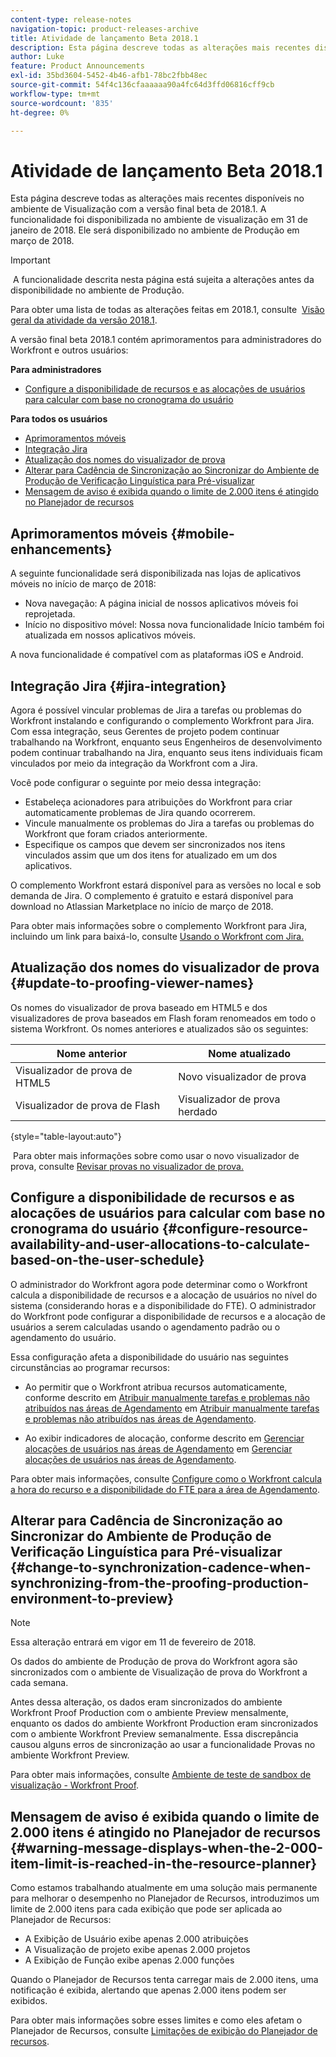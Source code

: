 ```yaml
---
content-type: release-notes
navigation-topic: product-releases-archive
title: Atividade de lançamento Beta 2018.1
description: Esta página descreve todas as alterações mais recentes disponíveis no ambiente de Visualização com a versão final beta de 2018.1. A funcionalidade foi disponibilizada no ambiente de visualização em 31 de janeiro de 2018. Ele será disponibilizado no ambiente de Produção em março de 2018.
author: Luke
feature: Product Announcements
exl-id: 35bd3604-5452-4b46-afb1-78bc2fbb48ec
source-git-commit: 54f4c136cfaaaaaa90a4fc64d3ffd06816cff9cb
workflow-type: tm+mt
source-wordcount: '835'
ht-degree: 0%

---
```


# Atividade de lançamento Beta 2018.1

Esta página descreve todas as alterações mais recentes disponíveis no ambiente de Visualização com a versão final beta de 2018.1. A funcionalidade foi disponibilizada no ambiente de visualização em 31 de janeiro de 2018. Ele será disponibilizado no ambiente de Produção em março de 2018.

>[!IMPORTANT]
>
> A funcionalidade descrita nesta página está sujeita a alterações antes da disponibilidade no ambiente de Produção.

Para obter uma lista de todas as alterações feitas em 2018.1, consulte  [Visão geral da atividade da versão 2018.1](../../../../product-announcements/product-releases/quarterly-release-archive/2018.1-release-activity/2018.1-release-activity-overview.md).

A versão final beta 2018.1 contém aprimoramentos para administradores do Workfront e outros usuários:

**Para administradores**

* [Configure a disponibilidade de recursos e as alocações de usuários para calcular com base no cronograma do usuário](#configure-resource-availability-and-user-allocations-to-calculate-based-on-the-user-schedule)

**Para todos os usuários**

* [Aprimoramentos móveis](#mobile-enhancements)
* [Integração Jira](#jira-integration)
* [Atualização dos nomes do visualizador de prova](#update-to-proofing-viewer-names)
* [Alterar para Cadência de Sincronização ao Sincronizar do Ambiente de Produção de Verificação Linguística para Pré-visualizar](#change-to-synchronization-cadence-when-synchronizing-from-the-proofing-production-environment-to-preview)
* [Mensagem de aviso é exibida quando o limite de 2.000 itens é atingido no Planejador de recursos](#warning-message-displays-when-the-2-000-item-limit-is-reached-in-the-resource-planner)

## Aprimoramentos móveis {#mobile-enhancements}

A seguinte funcionalidade será disponibilizada nas lojas de aplicativos móveis no início de março de 2018:

* Nova navegação: A página inicial de nossos aplicativos móveis foi reprojetada.
* Início no dispositivo móvel: Nossa nova funcionalidade Início também foi atualizada em nossos aplicativos móveis.

A nova funcionalidade é compatível com as plataformas iOS e Android.

## Integração Jira {#jira-integration}

Agora é possível vincular problemas de Jira a tarefas ou problemas do Workfront instalando e configurando o complemento Workfront para Jira. Com essa integração, seus Gerentes de projeto podem continuar trabalhando na Workfront, enquanto seus Engenheiros de desenvolvimento podem continuar trabalhando na Jira, enquanto seus itens individuais ficam vinculados por meio da integração da Workfront com a Jira.

Você pode configurar o seguinte por meio dessa integração:

* Estabeleça acionadores para atribuições do Workfront para criar automaticamente problemas de Jira quando ocorrerem.
* Vincule manualmente os problemas do Jira a tarefas ou problemas do Workfront que foram criados anteriormente.
* Especifique os campos que devem ser sincronizados nos itens vinculados assim que um dos itens for atualizado em um dos aplicativos.

O complemento Workfront estará disponível para as versões no local e sob demanda de Jira. O complemento é gratuito e estará disponível para download no Atlassian Marketplace no início de março de 2018.

Para obter mais informações sobre o complemento Workfront para Jira, incluindo um link para baixá-lo, consulte [Usando o Workfront com Jira.](https://support.workfront.com/hc/en-us/sections/115001130053)

## Atualização dos nomes do visualizador de prova {#update-to-proofing-viewer-names}

Os nomes do visualizador de prova baseado em HTML5 e dos visualizadores de prova baseados em Flash foram renomeados em todo o sistema Workfront. Os nomes anteriores e atualizados são os seguintes: 

| **Nome anterior** | **Nome atualizado** |
|---|---|
| Visualizador de prova de HTML5 | Novo visualizador de prova |
| Visualizador de prova de Flash | Visualizador de prova herdado |

{style=&quot;table-layout:auto&quot;}

 Para obter mais informações sobre como usar o novo visualizador de prova, consulte [Revisar provas no visualizador de prova.](https://support.workfront.com/hc/en-us/sections/115000275214)

## Configure a disponibilidade de recursos e as alocações de usuários para calcular com base no cronograma do usuário {#configure-resource-availability-and-user-allocations-to-calculate-based-on-the-user-schedule}

O administrador do Workfront agora pode determinar como o Workfront calcula a disponibilidade de recursos e a alocação de usuários no nível do sistema (considerando horas e a disponibilidade do FTE). O administrador do Workfront pode configurar a disponibilidade de recursos e a alocação de usuários a serem calculadas usando o agendamento padrão ou o agendamento do usuário.

Essa configuração afeta a disponibilidade do usuário nas seguintes circunstâncias ao programar recursos:

* Ao permitir que o Workfront atribua recursos automaticamente, conforme descrito em [Atribuir manualmente tarefas e problemas não atribuídos nas áreas de Agendamento](../../../../resource-mgmt/resource-scheduling/manually-assign-items-scheduling-areas.md) em [Atribuir manualmente tarefas e problemas não atribuídos nas áreas de Agendamento](../../../../resource-mgmt/resource-scheduling/manually-assign-items-scheduling-areas.md).

* Ao exibir indicadores de alocação, conforme descrito em [Gerenciar alocações de usuários nas áreas de Agendamento](../../../../resource-mgmt/resource-scheduling/manage-allocations-scheduling-areas.md) em [Gerenciar alocações de usuários nas áreas de Agendamento](../../../../resource-mgmt/resource-scheduling/manage-allocations-scheduling-areas.md).

Para obter mais informações, consulte [Configure como o Workfront calcula a hora do recurso e a disponibilidade do FTE para a área de Agendamento](../../../../resource-mgmt/resource-scheduling/calculate-hours-fte-scheduling-area.md).

## Alterar para Cadência de Sincronização ao Sincronizar do Ambiente de Produção de Verificação Linguística para Pré-visualizar {#change-to-synchronization-cadence-when-synchronizing-from-the-proofing-production-environment-to-preview}

>[!NOTE]
Essa alteração entrará em vigor em 11 de fevereiro de 2018.

Os dados do ambiente de Produção de prova do Workfront agora são sincronizados com o ambiente de Visualização de prova do Workfront a cada semana.

Antes dessa alteração, os dados eram sincronizados do ambiente Workfront Proof Production com o ambiente Preview mensalmente, enquanto os dados do ambiente Workfront Production eram sincronizados com o ambiente Workfront Preview semanalmente. Essa discrepância causou alguns erros de sincronização ao usar a funcionalidade Provas no ambiente Workfront Preview. 

Para obter mais informações, consulte [Ambiente de teste de sandbox de visualização - Workfront Proof](../../../../workfront-proof/wp-getstarted/system-information/preview-sandbox.md). 

## Mensagem de aviso é exibida quando o limite de 2.000 itens é atingido no Planejador de recursos {#warning-message-displays-when-the-2-000-item-limit-is-reached-in-the-resource-planner}

Como estamos trabalhando atualmente em uma solução mais permanente para melhorar o desempenho no Planejador de Recursos, introduzimos um limite de 2.000 itens para cada exibição que pode ser aplicada ao Planejador de Recursos:

* A Exibição de Usuário exibe apenas 2.000 atribuições
* A Visualização de projeto exibe apenas 2.000 projetos
* A Exibição de Função exibe apenas 2.000 funções

Quando o Planejador de Recursos tenta carregar mais de 2.000 itens, uma notificação é exibida, alertando que apenas 2.000 itens podem ser exibidos.

Para obter mais informações sobre esses limites e como eles afetam o Planejador de Recursos, consulte [Limitações de exibição do Planejador de recursos](../../../../resource-mgmt/resource-planning/resource-planner-display-limitations.md).

<!--
<p data-mc-conditions="QuicksilverOrClassic.Draft mode">To participate in our beta program for the Resource Planner performance, see <a href="../../../../product-announcements/betas/resource-planner-performance-beta.md" class="MCXref xref">Resource Planner performance beta </a>.</p>
-->
